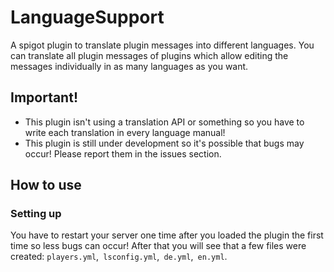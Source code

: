 # LanguageSupport

A spigot plugin to translate plugin messages into different languages. 
You can translate all plugin messages of plugins which allow editing the messages 
individually in as many languages as you want.

## Important!

- This plugin isn't using a translation API or something so you have to write each translation in every language manual!
- This plugin is still under development so it's possible that bugs may occur! Please report them in the issues section.

## How to use

### Setting up

You have to restart your server one time after you loaded the plugin the first time so less bugs can occur!
After that you will see that a few files were created: `players.yml`,` lsconfig.yml`,` de.yml`,` en.yml`.

